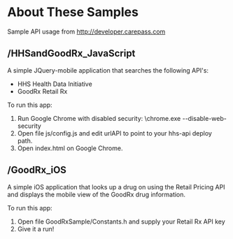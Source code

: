 About These Samples
===================
Sample API usage from http://developer.carepass.com

/HHSandGoodRx_JavaScript
------------------------
A simple JQuery-mobile application that searches the following API's:
- HHS Health Data Initiative
- GoodRx Retail Rx

To run this app:
1. Run Google Chrome with disabled security: <youtPath>\chrome.exe --disable-web-security
2. Open file js/config.js and edit urlAPI to point to your hhs-api deploy path.
3. Open index.html on Google Chrome.

/GoodRx_iOS
-----------
A simple iOS application that looks up a drug on using the Retail Pricing API and displays the mobile view of the GoodRx drug information.

To run this app:
1. Open file GoodRxSample/Constants.h and supply your Retail Rx API key
2. Give it a run!